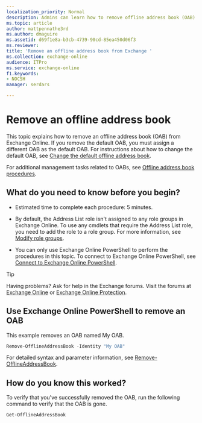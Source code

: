 ```yaml
---
localization_priority: Normal
description: Admins can learn how to remove offline address book (OAB) from Exchange Online.
ms.topic: article
author: mattpennathe3rd
ms.author: dmaguire
ms.assetid: d69f1e8a-b3cb-4739-90cd-85ea450d06f3
ms.reviewer: 
title: 'Remove an offline address book from Exchange '
ms.collection: exchange-online
audience: ITPro
ms.service: exchange-online
f1.keywords:
- NOCSH
manager: serdars

---
```


# Remove an offline address book

This topic explains how to remove an offline address book (OAB) from Exchange Online. If you remove the default OAB, you must assign a different OAB as the default OAB. For instructions about how to change the default OAB, see [Change the default offline address book](change-default-offline-address-book.md).

For additional management tasks related to OABs, see [Offline address book procedures](offline-address-book-procedures.md).

## What do you need to know before you begin?

- Estimated time to complete each procedure: 5 minutes.

- By default, the Address List role isn't assigned to any role groups in Exchange Online. To use any cmdlets that require the Address List role, you need to add the role to a role group. For more information, see [Modify role groups](../../permissions-exo/role-groups.md#modify-role-groups).

- You can only use Exchange Online PowerShell to perform the procedures in this topic. To connect to Exchange Online PowerShell, see [Connect to Exchange Online PowerShell](https://docs.microsoft.com/powershell/exchange/connect-to-exchange-online-powershell).

> [!TIP]
> Having problems? Ask for help in the Exchange forums. Visit the forums at [Exchange Online](https://go.microsoft.com/fwlink/p/?linkId=267542) or [Exchange Online Protection](https://go.microsoft.com/fwlink/p/?linkId=285351).

## Use Exchange Online PowerShell to remove an OAB

This example removes an OAB named My OAB.

```PowerShell
Remove-OfflineAddressBook -Identity "My OAB"
```

For detailed syntax and parameter information, see [Remove-OfflineAddressBook](https://docs.microsoft.com/powershell/module/exchange/remove-offlineaddressbook).


## How do you know this worked?

To verify that you've successfully removed the OAB, run the following command to verify that the OAB is gone.

```PowerShell
Get-OfflineAddressBook
```

